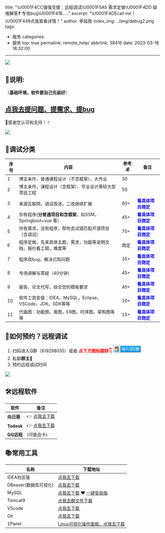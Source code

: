 title: "\U0001F4CC强强支援：远程调试\U0001F5A5 需求定做\U0001F4DD 疑难解答❓ 专攻bug\U0001F41B....."
excerpt: "\U0001F4DEcall me！\U0001F449点我查看详情！"
author: 李延胜
index_img: ../img/debug2.png
tags:
  - 服务
categories:
  - 服务
top: true
permalink: remote_help/
abbrlink: 38416
date: 2023-03-18 18:32:00
---
![](../img/ad/3.png)
## 📏说明:
（**基础环境，软件要自己先装好**）
##  [点我去提问题、提需求、提bug](https://yan-sheng-li.gitee.io/issues_flow)
🤳感谢您认可和支持！！


![](../img/ad/1.jpg)


## 📝调试分类


| 序号 | 内容                                                         | 参考💰 | 备注               |
| ---- | ------------------------------------------------------------ | ---- | ------------------ |
| 1    | 博主亲作，普通课程设计（不含框架），大作业                   | 30   |                    |
| 2    | 博主亲作，课程设计（含框架）、毕业设计等较大型项目工程       | 50   |                    |
| 3    | 来源互联网，调试改进，二改继续扩展                           | 60+  | **<font color='blue'>看具体项目商定</font>** |
| 4    | 你有程序(**分普通项目和含框架**，如SSM，Springboot+vue 等）                     | 45+  | **<font color='blue'>看具体项目商定</font>** |
| 5    | 你有需求，没有程序，帮你去试错匹配开源项目（含调试）         | 70+  | **<font color='blue'>看具体项目商定</font>** |
| 6    | 程序定做，先来具体主题，需求，功能等说明文档，报价看工期，难度等 | 商定 | **<font color='blue'>看具体项目商定</font>** |
| 7    | 程序改bug，解决已知问题                                      | 35+  | **<font color='blue'>看具体项目商定</font>**                 |
| 8    | 专场讲解与答疑（40分钟）                                     | 45+   | **<font color='blue'>看具体项目商定</font>** |
| 9    | 报告、论文代写，综合您的模板要求                             | 40+  | **<font color='blue'>看具体项目商定</font>** |
| 10   | 软件工具安装：IDEA，MySQL，Eclipse，VSCode，JDK，SDK等等     | 10+  | **<font color='blue'>看具体项目商定</font>** |
| 11   | 代画图：功能图，类图，ER图，时序图，架构图等等              | 15+  | **<font color='blue'>看具体项目商定</font>** |




## 📍如何预约？远程调试
1. 扫码进入Q群（619298035）或者 **<font color='red'>点下方图标跳转👇</font>**
<a target="_blank" href="https://qm.qq.com/cgi-bin/qm/qr?k=NZUoWMzd3PQLWwxRGMiBNYEnVkEdNq__&jump_from=webapi&authKey=kgAofDqUzgwMCSX+UQQwxf837zMeWFGGmo4iIcbgkklW2pdfmVOlxPWAK6sMYMaC"><img border="0" src="../../img/group.png" alt="远程调试-学习交流" title="远程调试-学习交流"></a>
2. 私聊**群主**🥇
3. 预约远程调试时间

![](../img/ad/2.jpg)







## 🛠远程软件
| 软件   | 备注                                     |
| ------ | ---------------------------------------- |
| **向日葵** |👉 [点我去下载](https://sunlogin.oray.com/) |
| **Todesk** |👉 [点我去下载](https://www.todesk.com/)    |
| **QQ远程** | (可能会卡)                               |


## 📚常用工具

| 名称                             | 下载地址                                                     |
| -------------------------------- | ------------------------------------------------------------ |
| IDEA社区版                       | [点我去下载](https://www.jetbrains.com/zh-cn/idea/download/?section=windows) |
| DBeaver(数据库可视化) | [点我去下载](https://dbeaver.io/)                            |
| MySQL                            | [点我去下载](https://dev.mysql.com/downloads/mysql/) ❤ [一键安装版](https://qm.qq.com/cgi-bin/qm/qr?k=NZUoWMzd3PQLWwxRGMiBNYEnVkEdNq__&jump_from=webapi&authKey=kgAofDqUzgwMCSX+UQQwxf837zMeWFGGmo4iIcbgkklW2pdfmVOlxPWAK6sMYMaC) |
| Tomcat9                          | [点我去群文件下载](https://qm.qq.com/cgi-bin/qm/qr?k=NZUoWMzd3PQLWwxRGMiBNYEnVkEdNq__&jump_from=webapi&authKey=kgAofDqUzgwMCSX+UQQwxf837zMeWFGGmo4iIcbgkklW2pdfmVOlxPWAK6sMYMaC) |
| VScode                           | [点我去下载](https://code.visualstudio.com/)                 |
| Git      | [点我去下载](https://git-scm.com/download/win)|
| 1Panel| [Linux可视化操作面板，点我去下载](https://1panel.cn/docs/installation/online_installation/)|